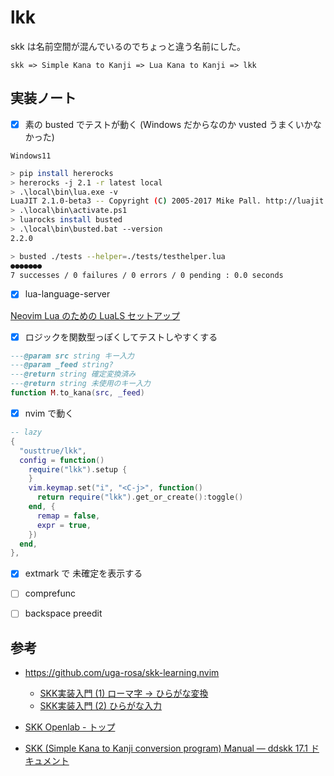 # lkk

skk は名前空間が混んでいるのでちょっと違う名前にした。

```
skk => Simple Kana to Kanji => Lua Kana to Kanji => lkk
```

## 実装ノート

- [x] 素の busted でテストが動く
      (Windows だからなのか vusted うまくいかなかった)

`Windows11`

```sh
> pip install hererocks
> hererocks -j 2.1 -r latest local
> .\local\bin\lua.exe -v
LuaJIT 2.1.0-beta3 -- Copyright (C) 2005-2017 Mike Pall. http://luajit.org/
> .\local\bin\activate.ps1
> luarocks install busted
> .\local\bin\busted.bat --version
2.2.0
```

```sh
> busted ./tests --helper=./tests/testhelper.lua
●●●●●●●
7 successes / 0 failures / 0 errors / 0 pending : 0.0 seconds
```

- [x] lua-language-server

[Neovim Lua のための LuaLS セットアップ](https://zenn.dev/uga_rosa/articles/afe384341fc2e1)

- [x] ロジックを関数型っぽくしてテストしやすくする

```lua
---@param src string キー入力
---@param _feed string?
---@return string 確定変換済み
---@return string 未使用のキー入力
function M.to_kana(src, _feed)
```

- [x] nvim で動く

```lua
-- lazy
{
  "ousttrue/lkk",
  config = function()
    require("lkk").setup {
    }
    vim.keymap.set("i", "<C-j>", function()
      return require("lkk").get_or_create():toggle()
    end, {
      remap = false,
      expr = true,
    })
  end,
},
```

- [x] extmark で 未確定を表示する

- [ ] comprefunc

- [ ] backspace preedit

## 参考

- https://github.com/uga-rosa/skk-learning.nvim

  - [SKK実装入門 (1) ローマ字 -> ひらがな変換](https://zenn.dev/uga_rosa/articles/ec5281d5a95a57)
  - [SKK実装入門 (2) ひらがな入力](https://zenn.dev/uga_rosa/articles/e4c532a59de7d6)

- [SKK Openlab - トップ](http://openlab.ring.gr.jp/skk/index-j.html)
- [SKK (Simple Kana to Kanji conversion program) Manual &mdash; ddskk 17.1 ドキュメント](https://ddskk.readthedocs.io/ja/latest/)
